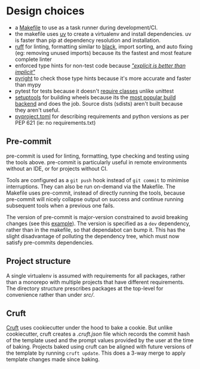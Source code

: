 # Design choices

- a [Makefile]({{cookiecutter.repo_name}}/Makefile) to use as a task runner during development/CI.
- the makefile uses [uv](https://github.com/astral-sh/uv) to create a virtualenv and install dependencies. uv is faster than pip at dependency resolution and installation.
- [ruff](https://github.com/charliermarsh/ruff) for linting, formatting similar to [black](https://docs.astral.sh/ruff/faq/#how-does-ruffs-formatter-compare-to-black), import sorting, and auto fixing (eg: removing unused imports) because its the fastest and most feature complete linter
- enforced type hints for non-test code because [_"explicit is better than implicit"_](https://www.python.org/dev/peps/pep-0020/)
- [pyright](https://github.com/tekumara/notes/blob/main/pyright.md) to check those type hints because it's more accurate and faster than mypy
- pytest for tests because it doesn't [require classes](https://www.youtube.com/watch?v=o9pEzgHorH0) unlike unittest
- [setuptools](https://setuptools.pypa.io/en/latest/userguide/index.html) for building wheels because its the [most popular build backend](https://venthur.de/2024-01-26-build-backends.html) and does the job. Source dists (sdists) aren't built because they aren't useful.
- [pyproject.toml]({{cookiecutter.repo_name}}/pyproject.toml) for describing requirements and python versions as per PEP 621 (ie: no requirements.txt)

## Pre-commit

pre-commit is used for linting, formatting, type checking and testing using the tools above. pre-commit is particularly useful in remote environments without an IDE, or for projects without CI.

Tools are configured as a `git push` hook instead of `git commit` to minimise interruptions. They can also be run on-demand via the Makefile. The Makefile uses pre-commit, instead of directly running the tools, because pre-commit will nicely collapse output on success and continue running subsequent tools when a previous one fails.

The version of pre-commit is major-version constrained to avoid breaking changes (see this [example](https://github.com/tekumara/fakesnow/pull/147/files)). The version is specified as a `dev` dependency, rather than in the makefile, so that dependabot can bump it. This has the slight disadvantage of polluting the dependency tree, which must now satisfy pre-commits dependencies.

## Project structure

A single virtualenv is assumed with requirements for all packages, rather than a monorepo with multiple projects that have different requirements.
The directory structure prescribes packages at the top-level for convenience rather than under _src/_.

## Cruft

[Cruft](https://github.com/cruft/cruft) uses cookiecutter under the hood to bake a cookie. But unlike cookiecutter, cruft creates a _.cruft.json_ file which records the commit hash of the template used and the prompt values provided by the user at the time of baking. Projects baked using cruft can be aligned with future versions of the template by running `cruft update`. This does a 3-way merge to apply template changes made since baking.
